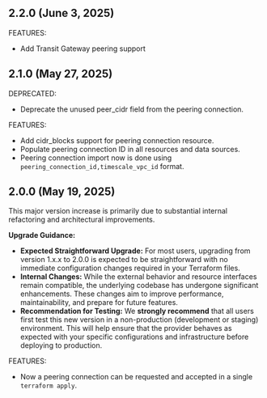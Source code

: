 ## 2.2.0 (June 3, 2025)

FEATURES:
- Add Transit Gateway peering support


## 2.1.0 (May 27, 2025)

DEPRECATED:
- Deprecate the unused peer_cidr field from the peering connection.

FEATURES:
- Add cidr_blocks support for peering connection resource.
- Populate peering connection ID in all resources and data sources.
- Peering connection import now is done using `peering_connection_id,timescale_vpc_id` format.


## 2.0.0 (May 19, 2025)

This major version increase is primarily due to substantial internal refactoring and architectural improvements.

**Upgrade Guidance:**

* **Expected Straightforward Upgrade:** For most users, upgrading from version 1.x.x to 2.0.0 is expected to be straightforward with no immediate configuration changes required in your Terraform files.
* **Internal Changes:** While the external behavior and resource interfaces remain compatible, the underlying codebase has undergone significant enhancements. These changes aim to improve performance, maintainability, and prepare for future features.
* **Recommendation for Testing:** We **strongly recommend** that all users first test this new version in a non-production (development or staging) environment. This will help ensure that the provider behaves as expected with your specific configurations and infrastructure before deploying to production.

FEATURES:
- Now a peering connection can be requested and accepted in a single `terraform apply`.